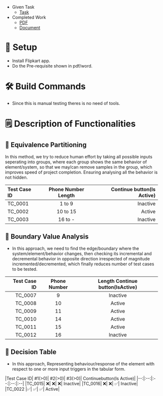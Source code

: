 - Given Task
    - [Task](https://github.com/RouthKiranBabu/-Assignment-3-Test-Case-Design-Techniques-on-Real-App-Features/blob/main/Assignment.png)
 - Completed Work
    - [PDF](https://github.com/RouthKiranBabu/-Assignment-3-Test-Case-Design-Techniques-on-Real-App-Features/blob/main/%E2%9C%85%20Assignment%203_%20Test%20Case%20Design%20Techniques%20on%20Real%20App%20Features.pdf)
    - [Document](https://github.com/RouthKiranBabu/-Assignment-3-Test-Case-Design-Techniques-on-Real-App-Features/blob/main/%E2%9C%85%20Assignment%203_%20Test%20Case%20Design%20Techniques%20on%20Real%20App%20Features.docx)

# 🧭 Setup
 - Install Flipkart app.
 - Do the Pre-requisite shown in pdf/word.
# 🛠️ Build Commands
 - Since this is manual testing theres is no need of tools.
# 🗒️ Description of Functionalities
## 🟰 Equivalence Partitioning
In this method, we try to reduce human effort by taking all possible inputs seperating into groups, where each group shows the same behavior of element/system, so that we may/can remove samples in the group, which improves speed of project completion. Ensuring analysing all the behavior is not hidden.
<div align="center">
  
|Test Case ID |Phone Number Length| Continue button(Is Active)|
|:--|:--:|--:|
|TC_0001| 1 to 9| Inactive|
|TC_0002| 10 to 15| Active|
|TC_0003| 16 to -| Inactive|
</div>

## 🧱 Boundary Value Analysis
- In this approach, we need to find the edge/boundary where the system/element/behavior changes, then checking its incremental and decremental behavior in opposite direction irrespected of magnitude incremented/decremented, which finally reduces number of test cases to be tested.

<div align="center">
  
|Test Case ID |Phone Number| Length Continue button(IsActive)|
|--:|:--:|:--:|
|TC_0007| 9| Inactive |
|TC_0008 |10| Active|
|TC_0009| 11| Active|
|TC_0010| 14| Active |
|TC_0011| 15| Active |
|TC_0012 |16 |Inactive|
</div>

## 💭 Decision Table
 - In this approach, Representing behaviour/response of the element with respect to one or more input triggers in the tabular form.

<div>
|Test Case ID| #1(>0)| #2(>0)| #3(>0)| Continuebutton(Is Active)|
|--:|:--:|:--:|:--:|:--|
|TC_0015| ❌| ❌| ❌| Inactive|
|TC_0016| ❌| ❌| ✅| Inactive|
|TC_0022 |✅| ✅| ✅| Active|
</div>
